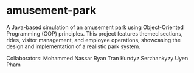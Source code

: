 # amusement-park
A Java-based simulation of an amusement park using Object-Oriented Programming (OOP) principles. This project features themed sections, rides, visitor management, and employee operations, showcasing the design and implementation of a realistic park system.

Collaborators:
Mohammed Nassar
Ryan Tran
Kundyz Serzhankyzy
Uyen Pham
